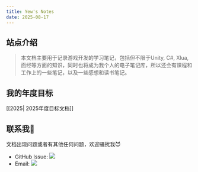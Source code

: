 ```yaml
---
title: Yew's Notes
date: 2025-08-17
---
```

## 站点介绍
> 本文档主要用于记录游戏开发的学习笔记，包括但不限于Unity, C#, Xlua, 面经等方面的知识，同时也将成为我个人的电子笔记库，所以还会有课程和工作上的一些笔记，以及一些感想和读书笔记。

## 我的年度目标
[[2025| 2025年度目标文档]]

## 联系我📧

文档出现问题或者有其他任何问题，欢迎骚扰我😈
- GitHub Issue: <img src="https://img.shields.io/badge/GitHub-Issue-blue" style="margin:0;padding:0;" />
- Email: <a href="mailto:leonyew_ley@qq.com"><img src="https://img.shields.io/badge/Email-leonyew_ley%40qq.com-blue" style="margin:0;padding:0;" /></a>